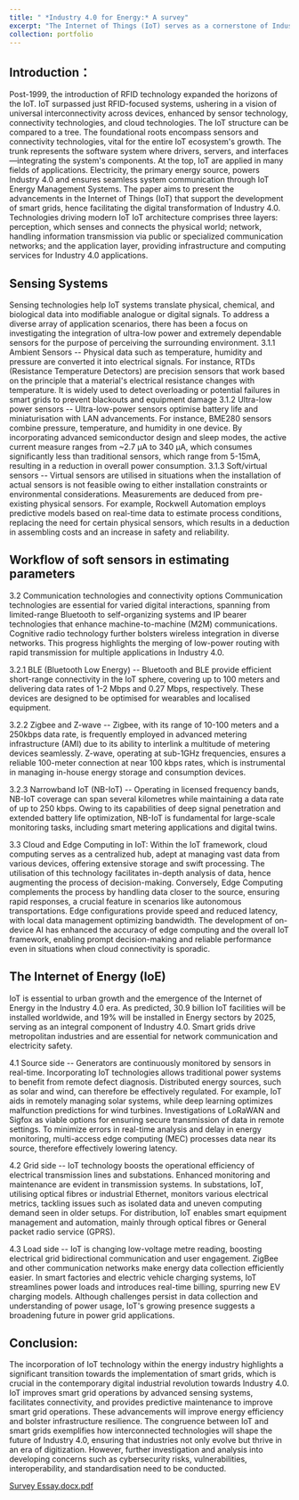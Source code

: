 ```yaml
---
title: " *Industry 4.0 for Energy:* A survey"
excerpt: "The Internet of Things (IoT) serves as a cornerstone of Industry 4.0, synergizing with technologies such as Artificial Intelligence (AI) and Smart Grids (SG). Transformations are distinguished from traditional manufacturing practices by the pervasive use of IoT-enabled hardware and communication protocols. This paper elaborates on the intricate role and potential of IoT within Industry 4.0, emphasizing the groundbreaking influences. Key technologies of IoT will be elaborated to show the current state of art of IoT. Particular attention is given to the enhancement of the Internet of Energy, emphasizing the sensing, communication and computational advancements in the context of IoT-driven Industry 4.0."
collection: portfolio
---
```

## Introduction：
Post-1999, the introduction of RFID technology expanded the horizons of the IoT.  IoT surpassed just RFID-focused systems, ushering in a vision of universal interconnectivity across devices, enhanced by sensor technology, connectivity technologies, and cloud technologies. The IoT structure can be compared to a tree. The foundational roots encompass sensors and connectivity technologies, vital for the entire IoT ecosystem's growth. The trunk represents the software system where drivers, servers, and interfaces—integrating the system's components. At the top, IoT are applied in many fields of applications. Electricity, the primary energy source, powers Industry 4.0 and ensures seamless system communication through IoT Energy Management Systems.  The paper aims to present the advancements in the Internet of Things (IoT) that support the development of smart grids, hence facilitating the digital transformation of Industry 4.0.
Technologies driving modern IoT
IoT architecture comprises three layers: perception, which senses and connects the physical world; network, handling information transmission via public or specialized communication networks; and the application layer, providing infrastructure and computing services for Industry 4.0 applications. 

## Sensing Systems
Sensing technologies help IoT systems translate physical, chemical, and biological data into modifiable analogue or digital signals. To address a diverse array of application scenarios, there has been a focus on investigating the integration of ultra-low power and extremely dependable sensors for the purpose of perceiving the surrounding environment. 
3.1.1 Ambient Sensors -- Physical data such as temperature, humidity and pressure are converted it into electrical signals. For instance, RTDs (Resistance Temperature Detectors) are precision sensors that work based on the principle that a material's electrical resistance changes with temperature.  It is widely used to detect overloading or potential failures in smart grids to prevent blackouts and equipment damage
3.1.2 Ultra-low power sensors -- Ultra-low-power sensors optimise battery life and miniaturisation with LAN advancements.  For instance, BME280 sensors combine pressure, temperature, and humidity in one device. By incorporating advanced semiconductor design and sleep modes, the active current measure ranges from ~2.7 µA to 340 µA, which consumes significantly less than traditional sensors, which range from 5-15mA, resulting in a reduction in overall power consumption. 
3.1.3 Soft/virtual sensors -- Virtual sensors are utilised in situations when the installation of actual sensors is not feasible owing to either installation constraints or environmental considerations. Measurements are deduced from pre-existing physical sensors. For example, Rockwell Automation employs predictive models based on real-time data to estimate process conditions, replacing the need for certain physical sensors, which results in a deduction in assembling costs and an increase in safety and reliability. 

## Workflow of soft sensors in estimating parameters 
3.2 Communication technologies and connectivity options
Communication technologies are essential for varied digital interactions, spanning from limited-range Bluetooth to self-organizing systems and IP bearer technologies that enhance machine-to-machine (M2M) communications. Cognitive radio technology further bolsters wireless integration in diverse networks. This progress highlights the merging of low-power routing with rapid transmission for multiple applications in Industry 4.0. 

3.2.1 BLE (Bluetooth Low Energy) -- Bluetooth and BLE provide efficient short-range connectivity in the IoT sphere, covering up to 100 meters and delivering data rates of 1-2 Mbps and 0.27 Mbps, respectively. These devices are designed to be optimised for wearables and localised equipment. 

3.2.2 Zigbee and Z-wave -- Zigbee, with its range of 10-100 meters and a 250kbps data rate, is frequently employed in advanced metering infrastructure (AMI) due to its ability to interlink a multitude of metering devices seamlessly. Z-wave, operating at sub-1GHz frequencies, ensures a reliable 100-meter connection at near 100 kbps rates, which is instrumental in managing in-house energy storage and consumption devices. 

3.2.3 Narrowband IoT (NB-IoT) -- Operating in licensed frequency bands, NB-IoT coverage can span several kilometres while maintaining a data rate of up to 250 kbps. Owing to its capabilities of deep signal penetration and extended battery life optimization, NB-IoT is fundamental for large-scale monitoring tasks, including smart metering applications and digital twins. 

3.3 Cloud and Edge Computing in IoT:
Within the IoT framework, cloud computing serves as a centralized hub, adept at managing vast data from various devices, offering extensive storage and swift processing.  The utilisation of this technology facilitates in-depth analysis of data, hence augmenting the process of decision-making. Conversely, Edge Computing complements the process by handling data closer to the source, ensuring rapid responses, a crucial feature in scenarios like autonomous transportations.  Edge configurations provide speed and reduced latency, with local data management optimizing bandwidth. The development of on-device AI has enhanced the accuracy of edge computing and the overall IoT framework, enabling prompt decision-making and reliable performance even in situations when cloud connectivity is sporadic. 

## The Internet of Energy (IoE)
IoT is essential to urban growth and the emergence of the Internet of Energy in the Industry 4.0 era. As predicted, 30.9 billion IoT facilities will be installed worldwide, and 19% will be installed in Energy sectors by 2025, serving as an integral component of Industry 4.0.  Smart grids drive metropolitan industries and are essential for network communication and electricity safety. 

4.1 Source side -- Generators are continuously monitored by sensors in real-time.  Incorporating IoT technologies allows traditional power systems to benefit from remote defect diagnosis. Distributed energy sources, such as solar and wind, can therefore be effectively regulated. For example, IoT aids in remotely managing solar systems, while deep learning optimizes malfunction predictions for wind turbines. Investigations of LoRaWAN and Sigfox as viable options for ensuring secure transmission of data in remote settings. To minimize errors in real-time analysis and delay in energy monitoring, multi-access edge computing (MEC) processes data near its source, therefore effectively lowering latency. 

4.2 Grid side -- IoT technology boosts the operational efficiency of electrical transmission lines and substations. Enhanced monitoring and maintenance are evident in transmission systems. In substations, IoT, utilising optical fibres or industrial Ethernet, monitors various electrical metrics, tackling issues such as isolated data and uneven computing demand seen in older setups. For distribution, IoT enables smart equipment management and automation, mainly through optical fibres or General packet radio service (GPRS). 

4.3 Load side -- IoT is changing low-voltage metre reading, boosting electrical grid bidirectional communication and user engagement. ZigBee and other communication networks make energy data collection efficiently easier. In smart factories and electric vehicle charging systems, IoT streamlines power loads and introduces real-time billing, spurring new EV charging models.  Although challenges persist in data collection and understanding of power usage, IoT's growing presence suggests a broadening future in power grid applications. 

## Conclusion: 
The incorporation of IoT technology within the energy industry highlights a significant transition towards the implementation of smart grids, which is crucial in the contemporary digital industrial revolution towards Industry 4.0. IoT improves smart grid operations by advanced sensing systems, facilitates connectivity, and provides predictive maintenance to improve smart grid operations. These advancements will improve energy efficiency and bolster infrastructure resilience. The congruence between IoT and smart grids exemplifies how interconnected technologies will shape the future of Industry 4.0, ensuring that industries not only evolve but thrive in an era of digitization. However, further investigation and analysis into developing concerns such as cybersecurity risks, vulnerabilities, interoperability, and standardisation need to be conducted. 

[Survey Essay.docx.pdf](https://github.com/user-attachments/files/17359489/Survey.Essay.docx.pdf)















